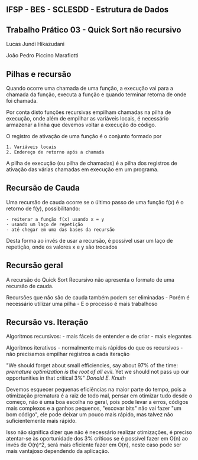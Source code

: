 ## IFSP - BES - SCLESDD - Estrutura de Dados
## Trabalho Prático 03 - Quick Sort não recursivo

Lucas Jundi Hikazudani

João Pedro Piccino Marafiotti

## Pilhas e recursão 

Quando ocorre uma chamada de uma função, a execução vai para a chamada da função, executa a função e quando terminar retorna de onde foi chamada.

Por conta disto funções recursivas empilham chamadas na pilha de execução, onde além de empilhar as variáveis locais, é necessário armazenar a linha que devemos voltar a execução do código.

O registro de ativação de uma função é o conjunto formado por

    1. Variáveis locais
    2. Endereço de retorno após a chamada

A pilha de execução (ou pilha de chamadas) é a pilha dos registros de ativação das várias chamadas em execução em um programa.

## Recursão de Cauda

Uma recursão de cauda ocorre se o último passo de uma função f(x) é o retorno de f(y), possibilitando:

    - reiterar a função f(x) usando x = y
    - usando um laço de repetição
    - até chegar em uma das bases da recursão

Desta forma ao invés de usar a recursão, é possível usar um laço de repetição, onde os valores x e y são trocados

## Recursão geral

A recursão do Quick Sort Recursivo não apresenta o formato de uma recursão de cauda.

Recursões que não são de cauda também podem ser eliminadas
    - Porém é necessário utilizar uma pilha
    - E o processo é mais trabalhoso

## Recursão vs. Iteração

Algoritmos recursivos:
    - mais fáceis de entender e de criar
    - mais elegantes

Algoritmos iterativos
    - normalmente mais rápidos do que os recursivos
    - não precisamos empilhar registros a cada iteração


"We should forget about small efficiencies, say about 97% of the time: *premature optimization is the root of all evil*. Yet we should not pass up our opportunities in that critical 3%"
*Donald E. Knuth*

Devemos esquecer pequenas eficiências na maior parte do tempo, pois a otimização prematura é a raiz de todo mal, pensar em otimizar tudo desde o começo, não é uma boa escolha no geral, pois pode levar a erros, códigos mais complexos e a ganhos pequenos, "escovar bits" não vai fazer "um bom código", ele pode deixar um pouco mais rápido, mas talvez não suficientemente mais rápido.

Isso não significa dizer que não é necessário realizar otimizações, é preciso atentar-se às oportunidade dos 3% críticos
        se é possível fazer em O(n) ao invés de O(n)^2, será mais eficiente fazer em O(n), neste caso pode ser mais vantajoso dependendo da aplicação.